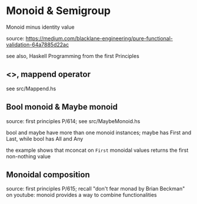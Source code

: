 # Monoid & Semigroup

Monoid minus identity value

source: <https://medium.com/blacklane-engineering/pure-functional-validation-64a7885d22ac>

see also, Haskell Programming from the first Principles

## <>, mappend operator

see src/Mappend.hs

## Bool monoid & Maybe monoid

source: first principles P/614; see src/MaybeMonoid.hs

bool and maybe have more than one monoid instances; maybe has First
and Last, while bool has All and Any

the example shows that mconcat on `First` monoidal values returns
the first non-nothing value

## Monoidal composition

source: first principles P/615; recall "don't fear monad by Brian Beckman"
on youtube: monoid provides a way to combine functionalities
